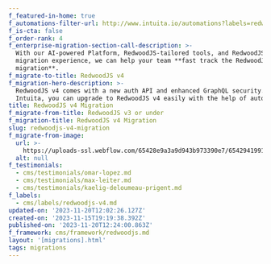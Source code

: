 ```yaml
---
f_featured-in-home: true
f_automations-filter-url: http://www.intuita.io/automations?labels=redwoodjs-v4
f_is-cta: false
f_order-rank: 4
f_enterprise-migration-section-call-description: >-
  With our AI-powered Platform, RedwoodJS-tailored tools, and RedwoodJS
  migration experience, we can help your team **fast track the RedwoodJS v4
  migration**.
f_migrate-to-title: RedwoodJS v4
f_migration-hero-description: >-
  RedwoodJS v4 comes with a new auth API and enhanced GraphQL security. With
  Intuita, you can upgrade to RedwoodJS v4 easily with the help of automations.
title: RedwoodJS v4 Migration
f_migrate-from-title: RedwoodJS v3 or under
f_migration-title: RedwoodJS v4 Migration
slug: redwoodjs-v4-migration
f_migrate-from-image:
  url: >-
    https://uploads-ssl.webflow.com/65428e9a3a9d943b973390e7/65429419912c2549b54c1fcb_ember-js-logo.svg
  alt: null
f_testimonials:
  - cms/testimonials/omar-lopez.md
  - cms/testimonials/max-leiter.md
  - cms/testimonials/kaelig-deloumeau-prigent.md
f_labels:
  - cms/labels/redwoodjs-v4.md
updated-on: '2023-11-20T12:02:26.127Z'
created-on: '2023-11-15T19:19:38.392Z'
published-on: '2023-11-20T12:24:00.863Z'
f_framework: cms/framework/redwoodjs.md
layout: '[migrations].html'
tags: migrations
---
```



